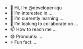 - 👋 Hi, I’m @developer-iqu
- 👀 I’m interested in ...
- 🌱 I’m currently learning ...
- 💞️ I’m looking to collaborate on ...
- 📫 How to reach me ...
- 😄 Pronouns: ...
- ⚡ Fun fact: ...

<!---
developer-iqu/developer-iqu is a ✨ special ✨ repository because its `README.md` (this file) appears on your GitHub profile.
You can click the Preview link to take a look at your changes.
--->
